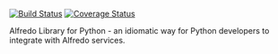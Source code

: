 [![Build Status](https://travis-ci.org/teamjamon/alfredo-python-sdk.svg?branch=develop)](https://travis-ci.org/teamjamon/alfredo-python-sdk)
[![Coverage Status](https://coveralls.io/repos/github/teamjamon/alfredo-python-sdk/badge.svg?branch=develop)](https://coveralls.io/github/teamjamon/alfredo-python-sdk?branch=develop)

Alfredo Library for Python - an idiomatic way for Python developers to integrate with Alfredo services.
